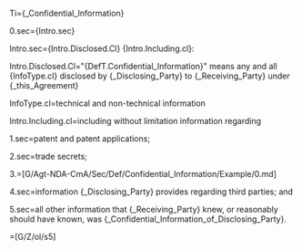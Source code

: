 Ti={_Confidential_Information}

0.sec={Intro.sec}

Intro.sec={Intro.Disclosed.Cl} {Intro.Including.cl}:

Intro.Disclosed.Cl="{DefT.Confidential_Information}" means any and all {InfoType.cl} disclosed by {_Disclosing_Party} to {_Receiving_Party} under {_this_Agreement}

InfoType.cl=technical and non-technical information

Intro.Including.cl=including without limitation information regarding

1.sec=patent and patent applications;

2.sec=trade secrets;

3.=[G/Agt-NDA-CmA/Sec/Def/Confidential_Information/Example/0.md]

4.sec=information {_Disclosing_Party} provides regarding third parties; and

5.sec=all other information that {_Receiving_Party} knew, or reasonably should have known, was {_Confidential_Information_of_Disclosing_Party}.

=[G/Z/ol/s5]